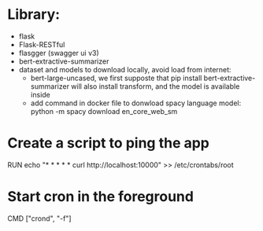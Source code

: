 # Library:
- flask
- Flask-RESTful
- flasgger (swagger ui v3)
- bert-extractive-summarizer
- dataset and models to download locally, avoid load from internet:
    * bert-large-uncased, we first supposte that pip install bert-extractive-summarizer will also install transform, and the model is available inside
    * add command in docker file to donwload spacy language model: python -m spacy download en_core_web_sm 

# Create a script to ping the app
RUN echo "* * * * * curl http://localhost:10000" >> /etc/crontabs/root

# Start cron in the foreground
CMD ["crond", "-f"]